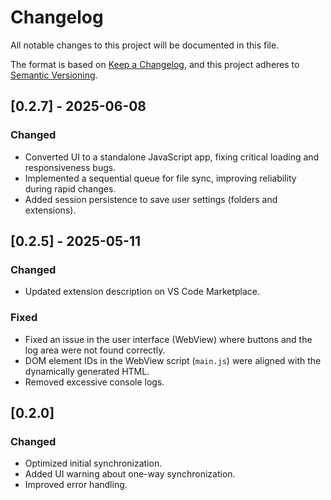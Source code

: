 # Changelog

All notable changes to this project will be documented in this file.

The format is based on [Keep a Changelog](https://keepachangelog.com/en/1.0.0/),
and this project adheres to [Semantic Versioning](https://semver.org/spec/v2.0.0.html).

## [0.2.7] - 2025-06-08
### Changed
- Converted UI to a standalone JavaScript app, fixing critical loading and responsiveness bugs.
- Implemented a sequential queue for file sync, improving reliability during rapid changes.
- Added session persistence to save user settings (folders and extensions).

## [0.2.5] - 2025-05-11
### Changed
- Updated extension description on VS Code Marketplace.
### Fixed
- Fixed an issue in the user interface (WebView) where buttons and the log area were not found correctly.
- DOM element IDs in the WebView script (`main.js`) were aligned with the dynamically generated HTML.
- Removed excessive console logs.

## [0.2.0]
### Changed
- Optimized initial synchronization.
- Added UI warning about one-way synchronization.
- Improved error handling.


